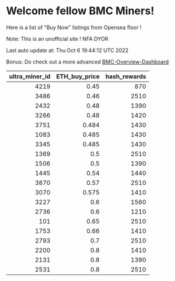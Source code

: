 # Welcome fellow BMC Miners!
Here is a list of "Buy Now" listings from Opensea floor !

Note: This is an unofficial site ! NFA DYOR

Last auto update at: Thu Oct  6 19:44:12 UTC 2022

Bonus: Do check out a more advanced [BMC-Overview-Dashboard](https://dune.com/defifunk/BMC-Overview-Dashboard)


|   ultra_miner_id |   ETH_buy_price |   hash_rewards |
|-----------------:|----------------:|---------------:|
|             4219 |           0.45  |            870 |
|             3486 |           0.46  |           2510 |
|             2432 |           0.48  |           1390 |
|             3266 |           0.48  |           1420 |
|             3751 |           0.484 |           1430 |
|             1083 |           0.485 |           1430 |
|             3345 |           0.485 |           1430 |
|             1369 |           0.5   |           2510 |
|             1506 |           0.5   |           1390 |
|             1445 |           0.54  |           1440 |
|             3870 |           0.57  |           2510 |
|             3070 |           0.575 |           1410 |
|             3227 |           0.6   |           1560 |
|             2736 |           0.6   |           1210 |
|              101 |           0.65  |           2510 |
|             1753 |           0.66  |           1410 |
|             2793 |           0.7   |           2510 |
|             2200 |           0.8   |           1410 |
|             2131 |           0.8   |           1390 |
|             2531 |           0.8   |           2510 |